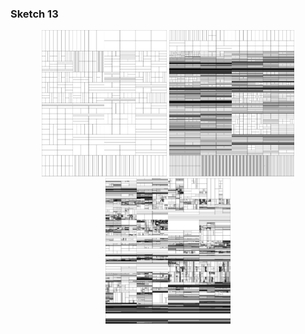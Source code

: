 ### Sketch 13
 
<p align="center" margin-top="20px"> 
  <img width=200px src="../../visual%20essays/selected/18.png">
  <img width=200px src="../../visual%20essays/selected/19.png">
  <img width=200px src="../../visual%20essays/selected/20.png">
</p>